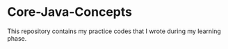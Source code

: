 # Core-Java-Concepts

This repository contains my practice codes that I wrote during my learning phase.
